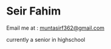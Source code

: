 <h1>Seir Fahim</h1>

Email me at : muntasirf362@gmail.com

currently a senior in highschool

<!---
MunFahim/MunFahim is a ✨ special ✨ repository because its `README.md` (this file) appears on your GitHub profile.
You can click the Preview link to take a look at your changes.
--->
